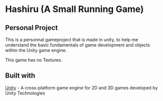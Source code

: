 # Hashiru (A Small Running Game)

## Personal Project
This is a personnal gameproject that is made in unity, to help me understand the basic fundamentals of game development and objects within the Unity game engine.

This game has no Textures.

## Built with
[Unity](https://unity.com/) - A cross-platform game engine for 2D and 3D games developed by Unity Technologies
